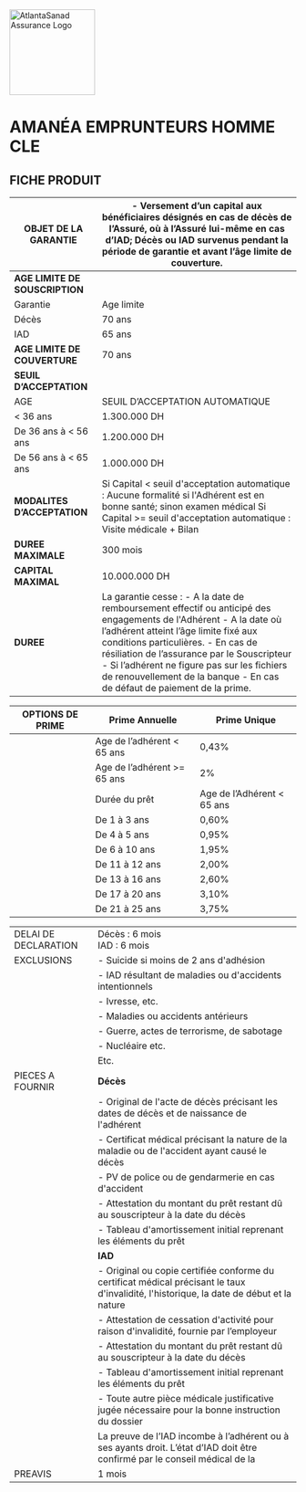 <img src="logo.png" alt="AtlantaSanad Assurance Logo" width="150"/>

# AMANÉA EMPRUNTEURS HOMME CLE
## FICHE PRODUIT

| OBJET DE LA GARANTIE | - Versement d’un capital aux bénéficiaires désignés en cas de décès de l’Assuré, où à l’Assuré lui-même en cas d’IAD; Décès ou IAD survenus pendant la période de garantie et avant l’âge limite de couverture. |
|----------------------|-----------------------------------------------------------------------------------------------------------------------------------------------------------------------------------------------|
| **AGE LIMITE DE SOUSCRIPTION** | |
| Garantie             | Age limite |
| Décès                | 70 ans |
| IAD                  | 65 ans |
| **AGE LIMITE DE COUVERTURE** | 70 ans |
| **SEUIL D’ACCEPTATION** |  |
| AGE                  | SEUIL D’ACCEPTATION AUTOMATIQUE |
| < 36 ans             | 1.300.000 DH |
| De 36 ans à < 56 ans | 1.200.000 DH |
| De 56 ans à < 65 ans | 1.000.000 DH |
| **MODALITES D’ACCEPTATION** | Si Capital < seuil d'acceptation automatique : Aucune formalité si l'Adhérent est en bonne santé; sinon examen médical Si Capital >= seuil d'acceptation automatique : Visite médicale + Bilan |
| **DUREE MAXIMALE** | 300 mois |
| **CAPITAL MAXIMAL** | 10.000.000 DH |
| **DUREE** | La garantie cesse : - A la date de remboursement effectif ou anticipé des engagements de l'Adhérent - A la date où l’adhérent atteint l’âge limite fixé aux conditions particulières. - En cas de résiliation de l’assurance par le Souscripteur - Si l’adhérent ne figure pas sur les fichiers de renouvellement de la banque - En cas de défaut de paiement de la prime. |

| OPTIONS DE PRIME | Prime Annuelle | Prime Unique |
|------------------|----------------|--------------|
|                  | Age de l’adhérent < 65 ans | 0,43% |
|                  | Age de l’adhérent >= 65 ans | 2% |
|                  | Durée du prêt | Age de l’Adhérent < 65 ans | Age de l’Adhérent >= 65 ans |
|                  | De 1 à 3 ans | 0,60% | 4,50% |
|                  | De 4 à 5 ans | 0,95% | 6,00% |
|                  | De 6 à 10 ans | 1,95% | 8,15% |
|                  | De 11 à 12 ans | 2,00% | - |
|                  | De 13 à 16 ans | 2,60% | - |
|                  | De 17 à 20 ans | 3,10% | - |
|                  | De 21 à 25 ans | 3,75% | - |


|                           |                                         |
|---------------------------|-----------------------------------------|
| DELAI DE DECLARATION      | Décès : 6 mois<br>IAD : 6 mois          |
| EXCLUSIONS                | - Suicide si moins de 2 ans d'adhésion  |
|                           | - IAD résultant de maladies ou d'accidents intentionnels |
|                           | - Ivresse, etc.                         |
|                           | - Maladies ou accidents antérieurs      |
|                           | - Guerre, actes de terrorisme, de sabotage |
|                           | - Nucléaire etc.                        |
|                           | Etc.                                    |
| PIECES A FOURNIR          | **Décès**                               |
|                           | - Original de l'acte de décès précisant les dates de décès et de naissance de l'adhérent |
|                           | - Certificat médical précisant la nature de la maladie ou de l'accident ayant causé le décès |
|                           | - PV de police ou de gendarmerie en cas d'accident |
|                           | - Attestation du montant du prêt restant dû au souscripteur à la date du décès |
|                           | - Tableau d'amortissement initial reprenant les éléments du prêt |
|                           | **IAD**                                 |
|                           | - Original ou copie certifiée conforme du certificat médical précisant le taux d'invalidité, l'historique, la date de début et la nature |
|                           | - Attestation de cessation d'activité pour raison d'invalidité, fournie par l’employeur |
|                           | - Attestation du montant du prêt restant dû au souscripteur à la date du décès |
|                           | - Tableau d'amortissement initial reprenant les éléments du prêt |
|                           | - Toute autre pièce médicale justificative jugée nécessaire pour la bonne instruction du dossier |
|                           | La preuve de l’IAD incombe à l’adhérent ou à ses ayants droit. L’état d’IAD doit être confirmé par le conseil médical de la |
| PREAVIS                   | 1 mois                                  |